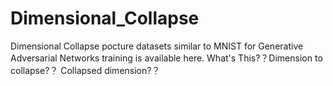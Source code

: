 # Dimensional_Collapse
Dimensional Collapse pocture datasets similar to MNIST for Generative Adversarial Networks training is available here. What's This?？Dimension to collapse?？ Collapsed dimension?？
